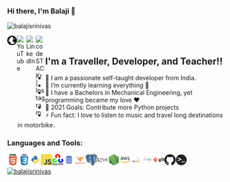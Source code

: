 ### Hi there, I'm Balaji 👋 
<img src="https://komarev.com/ghpvc/?username=balajisrinivas&label=Profile%20views&color=0e75b6&style=flat" alt="balajisrinivas" />

[<img align="left" alt="" width="22px" src="https://raw.githubusercontent.com/iconic/open-iconic/master/svg/globe.svg" />](http://balajis.herokuapp.com/)
[<img align="left" alt="YouTube" width="22px" src="https://cdn.jsdelivr.net/npm/simple-icons@v3/icons/youtube.svg" />](https://www.youtube.com/channel/UCaOiKrS-R1Nuya0pxjQ68fA)
[<img align="left" alt="LinkedIn" width="22px" src="https://cdn.jsdelivr.net/npm/simple-icons@v3/icons/linkedin.svg" />](https://www.linkedin.com/in/balaji2512/)
[<img align="left" alt="codeSTACKr | Instagram" width="22px" src="https://cdn.jsdelivr.net/npm/simple-icons@v3/icons/instagram.svg" />](https://www.instagram.com/bala_srinivas/)

<br />

## I'm a Traveller, Developer, and Teacher!!

- 🔭 I am a passionate self-taught developer from India.
- 🌱 I’m currently learning everything 🤣
- 👯 I have a Bachelors in Mechanical Engineering, yet programming became my love ❤️
- 🥅 2021 Goals: Contribute more Python projects
- ⚡ Fun fact: I love to listen to music and travel long destinations in motorbike.

### Languages and Tools:

<img align="left" alt="HTML5" width="26px" src="https://raw.githubusercontent.com/github/explore/80688e429a7d4ef2fca1e82350fe8e3517d3494d/topics/html/html.png" />
<img align="left" alt="CSS3" width="26px" src="https://raw.githubusercontent.com/github/explore/80688e429a7d4ef2fca1e82350fe8e3517d3494d/topics/css/css.png" />
<img align="left" alt="Sass" width="26px" src="https://raw.githubusercontent.com/github/explore/e94815998e4e0713912fed477a1f346ec04c3da2/topics/python/python.png" />
<img align="left" alt="JavaScript" width="26px" src="https://raw.githubusercontent.com/github/explore/80688e429a7d4ef2fca1e82350fe8e3517d3494d/topics/javascript/javascript.png" />
<img align="left" alt="JavaScript" width="26px" src="https://raw.githubusercontent.com/github/explore/e94815998e4e0713912fed477a1f346ec04c3da2/topics/opencv/opencv.png" />
<img align="left" alt="React" width="26px" src="https://raw.githubusercontent.com/github/explore/e94815998e4e0713912fed477a1f346ec04c3da2/topics/sql/sql.png" />
<img align="left" alt="Gatsby" width="26px" src="https://raw.githubusercontent.com/github/explore/e94815998e4e0713912fed477a1f346ec04c3da2/topics/tensorflow/tensorflow.png" />
<img align="left" alt="MongoDB" width="26px" src="https://raw.githubusercontent.com/github/explore/e94815998e4e0713912fed477a1f346ec04c3da2/topics/postgresql/postgresql.png" />
<img align="left" alt="GraphQL" width="26px" src="https://raw.githubusercontent.com/github/explore/e94815998e4e0713912fed477a1f346ec04c3da2/topics/flask/flask.png" />
<img align="left" alt="Node.js" width="26px" src="https://raw.githubusercontent.com/github/explore/80688e429a7d4ef2fca1e82350fe8e3517d3494d/topics/nodejs/nodejs.png" />
<img align="left" alt="Deno" width="26px" src="https://raw.githubusercontent.com/github/explore/e94815998e4e0713912fed477a1f346ec04c3da2/topics/aws/aws.png" />
<img align="left" alt="MySQL" width="26px" src="https://raw.githubusercontent.com/github/explore/80688e429a7d4ef2fca1e82350fe8e3517d3494d/topics/mysql/mysql.png" />
<img align="left" alt="MongoDB" width="26px" src="https://raw.githubusercontent.com/github/explore/e94815998e4e0713912fed477a1f346ec04c3da2/topics/java/java.png" />
<img align="left" alt="Git" width="26px" src="https://raw.githubusercontent.com/github/explore/80688e429a7d4ef2fca1e82350fe8e3517d3494d/topics/git/git.png" />
<img align="left" alt="GitHub" width="26px" src="https://raw.githubusercontent.com/github/explore/78df643247d429f6cc873026c0622819ad797942/topics/github/github.png" />
<img align="left" alt="Terminal" width="26px" src="https://raw.githubusercontent.com/github/explore/80688e429a7d4ef2fca1e82350fe8e3517d3494d/topics/terminal/terminal.png" />

<br />

<p align="left"> <a href="https://github.com/ryo-ma/github-profile-trophy"><img src="https://github-profile-trophy.vercel.app/?username=balajisrinivas" alt="balajisrinivas" /></a> </p>

